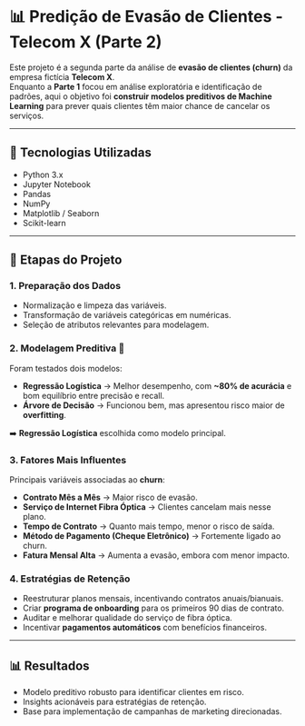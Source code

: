 # 📊 Predição de Evasão de Clientes - Telecom X (Parte 2)

Este projeto é a segunda parte da análise de **evasão de clientes (churn)** da empresa fictícia **Telecom X**.  
Enquanto a **Parte 1** focou em análise exploratória e identificação de padrões, aqui o objetivo foi **construir modelos preditivos de Machine Learning** para prever quais clientes têm maior chance de cancelar os serviços.

---

## 🚀 Tecnologias Utilizadas
- Python 3.x  
- Jupyter Notebook  
- Pandas  
- NumPy  
- Matplotlib / Seaborn  
- Scikit-learn  

---

## 🔧 Etapas do Projeto

### 1. Preparação dos Dados
- Normalização e limpeza das variáveis.  
- Transformação de variáveis categóricas em numéricas.  
- Seleção de atributos relevantes para modelagem.  

### 2. Modelagem Preditiva 🤖
Foram testados dois modelos:  
- **Regressão Logística** → Melhor desempenho, com **~80% de acurácia** e bom equilíbrio entre precisão e recall.  
- **Árvore de Decisão** → Funcionou bem, mas apresentou risco maior de **overfitting**.  

➡️ **Regressão Logística** escolhida como modelo principal.  

### 3. Fatores Mais Influentes
Principais variáveis associadas ao **churn**:  
- **Contrato Mês a Mês** → Maior risco de evasão.  
- **Serviço de Internet Fibra Óptica** → Clientes cancelam mais nesse plano.  
- **Tempo de Contrato** → Quanto mais tempo, menor o risco de saída.  
- **Método de Pagamento (Cheque Eletrônico)** → Fortemente ligado ao churn.  
- **Fatura Mensal Alta** → Aumenta a evasão, embora com menor impacto.  

### 4. Estratégias de Retenção
- Reestruturar planos mensais, incentivando contratos anuais/bianuais.  
- Criar **programa de onboarding** para os primeiros 90 dias de contrato.  
- Auditar e melhorar qualidade do serviço de fibra óptica.  
- Incentivar **pagamentos automáticos** com benefícios financeiros.  

---

## 📊 Resultados
- Modelo preditivo robusto para identificar clientes em risco.  
- Insights acionáveis para estratégias de retenção.  
- Base para implementação de campanhas de marketing direcionadas.  

